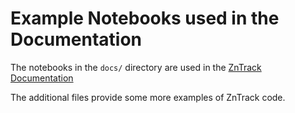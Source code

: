 # Example Notebooks used in the Documentation

The notebooks in the `docs/` directory are used in the
[ZnTrack Documentation](https://zntrack.readthedocs.io/en/latest/)

The additional files provide some more examples of ZnTrack code.
